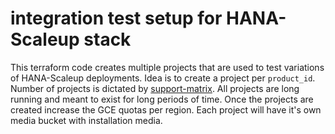 # integration test setup for HANA-Scaleup stack 
This terraform code creates multiple projects that are used to test variations of HANA-Scaleup deployments.
Idea is to create a project per `product_id`. Number of projects is dictated by 
[support-matrix](../../../docs/support-matrix.md). All projects are long running and meant to exist for long periods of 
time. Once the projects are created increase the GCE quotas per region. Each project will have it's own media bucket 
with installation media.
